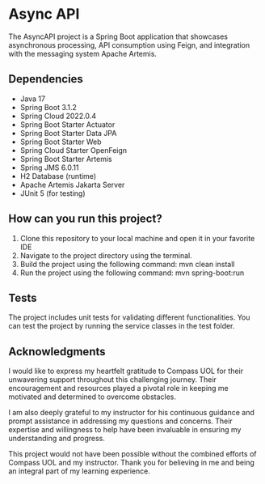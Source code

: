 # Async API

The AsyncAPI project is a Spring Boot application that showcases asynchronous processing, API consumption using Feign, and integration with the messaging system Apache Artemis.

## Dependencies

- Java 17
- Spring Boot 3.1.2
- Spring Cloud 2022.0.4
- Spring Boot Starter Actuator
- Spring Boot Starter Data JPA
- Spring Boot Starter Web
- Spring Cloud Starter OpenFeign
- Spring Boot Starter Artemis
- Spring JMS 6.0.11
- H2 Database (runtime)
- Apache Artemis Jakarta Server
- JUnit 5 (for testing)

## How can you run this project?

1. Clone this repository to your local machine and open it in your favorite IDE
2. Navigate to the project directory using the terminal.
3. Build the project using the following command: mvn clean install
4. Run the project using the following command: mvn spring-boot:run


## Tests

The project includes unit tests for validating different functionalities.
You can test the project by running the service classes in the test folder.


## Acknowledgments

I would like to express my heartfelt gratitude to Compass UOL for their unwavering support throughout this challenging journey. Their encouragement and resources played a pivotal role in keeping me motivated and determined to overcome obstacles.

I am also deeply grateful to my instructor for his continuous guidance and prompt assistance in addressing my questions and concerns. Their expertise and willingness to help have been invaluable in ensuring my understanding and progress.

This project would not have been possible without the combined efforts of Compass UOL and my instructor. Thank you for believing in me and being an integral part of my learning experience.

